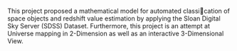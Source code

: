 This project proposed a mathematical model for automated classication of space objects and redshift
value estimation by applying the Sloan Digital Sky Server (SDSS) Dataset. Furthermore, this project
is an attempt at Universe mapping in 2-Dimension as well as an interactive 3-Dimensional View.
